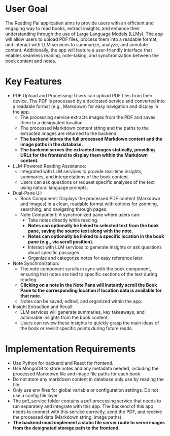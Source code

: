 # User Goal
The Reading Pal application aims to provide users with an efficient and engaging way to read books, extract insights, and enhance their understanding through the use of Large Language Models (LLMs). The app will allow users to upload PDF files, process them into a readable format, and interact with LLM services to summarize, analyze, and annotate content. Additionally, the app will feature a user-friendly interface that enables seamless reading, note-taking, and synchronization between the book content and notes.

# Key Features
- PDF Upload and Processing: Users can upload PDF files from their device. The PDF is processed by a dedicated service and converted into a readable format (e.g., Markdown) for easy navigation and display in the app.
  - The processing service extracts images from the PDF and saves them to a designated location.
  - The processed Markdown content string and the paths to the extracted images are returned to the backend.
  - **The backend stores the full processed Markdown content and the image paths in the database.**
  - **The backend serves the extracted images statically, providing URLs for the frontend to display them within the Markdown content.**
- LLM-Powered Reading Assistance:
  - Integrated with LLM services to provide real-time insights, summaries, and interpretations of the book content.
  - Users can ask questions or request specific analyses of the text using natural language prompts.
- Dual-Pane UI:
  - Book Component: Displays the processed PDF content (Markdown and Images) in a clean, readable format with options for zooming, searching, and navigating through pages.
  - Note Component: A synchronized pane where users can:
    - Take notes directly while reading.
    - **Notes can optionally be linked to selected text from the book pane, saving the source text along with the note.**
    - **Notes can optionally be linked to a specific location in the book pane (e.g., via scroll position).**
    - Interact with LLM services to generate insights or ask questions about specific passages.
    - Organize and categorize notes for easy reference later.
- Note Synchronization:
  - The note component scrolls in sync with the book component, ensuring that notes are tied to specific sections of the text during reading.
  - **Clicking on a note in the Note Pane will instantly scroll the Book Pane to the corresponding location if location data is available for that note.**
  - Notes can be saved, edited, and organized within the app.
- Insight Extraction and Recall:
  - LLM services will generate summaries, key takeaways, and actionable insights from the book content.
  - Users can review these insights to quickly grasp the main ideas of the book or revisit specific points during future reads.


# Implementation Requirements
- Use Python for backend and React for frontend.
- Use MongoDB to store notes and any metadata needed, including the processed Markdown file and image file paths for each book.
- Do not store any markdown content in database only use by reading the file.
- Only use env files for global variable or configuration settings. Do not use a config file layer.
- The pdf_service folder contains a pdf processing service that needs to run separately and integrate with this app. The backend of this app needs to connect with this service correctly, send the PDF, and receive the processed data (Markdown string, image paths).
- **The backend must implement a static file server route to serve images from the designated storage path to the frontend.**


